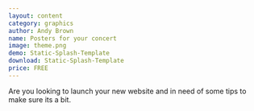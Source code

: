 ```yaml
---
layout: content
category: graphics
author: Andy Brown
name: Posters for your concert
image: theme.png
demo: Static-Splash-Template
download: Static-Splash-Template
price: FREE
---
```


Are you looking to launch your new website and in need of some tips to make sure its a bit.